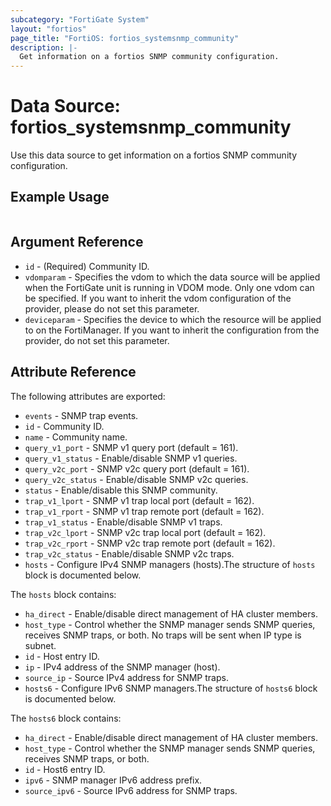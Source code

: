 ```yaml
---
subcategory: "FortiGate System"
layout: "fortios"
page_title: "FortiOS: fortios_systemsnmp_community"
description: |-
  Get information on a fortios SNMP community configuration.
---
```


# Data Source: fortios_systemsnmp_community
Use this data source to get information on a fortios SNMP community configuration.


## Example Usage

```hcl

```

## Argument Reference

* `id` - (Required) Community ID.
* `vdomparam` - Specifies the vdom to which the data source will be applied when the FortiGate unit is running in VDOM mode. Only one vdom can be specified. If you want to inherit the vdom configuration of the provider, please do not set this parameter.
* `deviceparam` - Specifies the device to which the resource will be applied to on the FortiManager. If you want to inherit the configuration from the provider, do not set this parameter.

## Attribute Reference

The following attributes are exported:

* `events` - SNMP trap events.
* `id` - Community ID.
* `name` - Community name.
* `query_v1_port` - SNMP v1 query port (default = 161).
* `query_v1_status` - Enable/disable SNMP v1 queries.
* `query_v2c_port` - SNMP v2c query port (default = 161).
* `query_v2c_status` - Enable/disable SNMP v2c queries.
* `status` - Enable/disable this SNMP community.
* `trap_v1_lport` - SNMP v1 trap local port (default = 162).
* `trap_v1_rport` - SNMP v1 trap remote port (default = 162).
* `trap_v1_status` - Enable/disable SNMP v1 traps.
* `trap_v2c_lport` - SNMP v2c trap local port (default = 162).
* `trap_v2c_rport` - SNMP v2c trap remote port (default = 162).
* `trap_v2c_status` - Enable/disable SNMP v2c traps.
* `hosts` - Configure IPv4 SNMP managers (hosts).The structure of `hosts` block is documented below.

The `hosts` block contains:

* `ha_direct` - Enable/disable direct management of HA cluster members.
* `host_type` - Control whether the SNMP manager sends SNMP queries, receives SNMP traps, or both. No traps will be sent when IP type is subnet.
* `id` - Host entry ID.
* `ip` - IPv4 address of the SNMP manager (host).
* `source_ip` - Source IPv4 address for SNMP traps.
* `hosts6` - Configure IPv6 SNMP managers.The structure of `hosts6` block is documented below.

The `hosts6` block contains:

* `ha_direct` - Enable/disable direct management of HA cluster members.
* `host_type` - Control whether the SNMP manager sends SNMP queries, receives SNMP traps, or both.
* `id` - Host6 entry ID.
* `ipv6` - SNMP manager IPv6 address prefix.
* `source_ipv6` - Source IPv6 address for SNMP traps.
